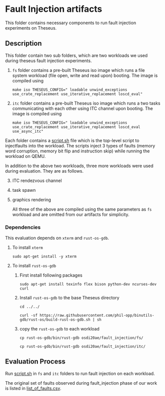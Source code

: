 # Fault Injection artifacts

This folder contains necessary components to run fault injection experiments on Theseus.

## Description
This folder contain two sub folders, which are two workloads we used during theseus fault injection experiments.

1. `fs` folder contains a pre-built Theseus iso image which runs a file system workload (file open, write and read upon) booting. The image is compiled using 

   `make iso THESEUS_CONFIG=" loadable unwind_exceptions use_crate_replacement use_iterative_replacement loscd_eval"`

2. `itc` folder contains a pre-built Theseus iso image which runs a two tasks communicating with each other using ITC channel upon booting. The image is compiled using 

   `make iso THESEUS_CONFIG=" loadable unwind_exceptions use_crate_replacement use_iterative_replacement loscd_eval use_async_itc"`

Each folder contains a [script.sh](./script.sh) file which is the top-level script to injectfaults into the workload. The scripts inject 3 types of faults (memory word corruption, memory bit flip and instruction skip) while running the workload on QEMU.

In addition to the above two workloads, three more workloads were used during evaluation. They are as follows. 

3. ITC rendezvous channel

4. task spawn

5. graphics rendering

   All three of the above are compiled using the same parameters as `fs` workload and are omitted from our artifacts for simplicity.

### Dependencies

This evaluation depends on `xterm` and `rust-os-gdb`.

1. To install `xterm`

   `sudo apt-get install -y xterm`

2. To install `rust-os-gdb`

   1. First install following packages

      `sudo apt-get install texinfo flex bison python-dev ncurses-dev curl`

   2. Install `rust-os-gdb` to the base Theseus directory

      `cd ../../`

      `curl -sf https://raw.githubusercontent.com/phil-opp/binutils-gdb/rust-os/build-rust-os-gdb.sh | sh`

   3. copy the `rust-os-gdb` to each workload

      `cp rust-os-gdb/bin/rust-gdb osdi20ae/fault_injection/fs/`

      `cp rust-os-gdb/bin/rust-gdb osdi20ae/fault_injection/itc/`

## Evaluation Process
Run [script.sh](./script.sh) in `fs` and `itc` folders to run fault injection on each workload.

The original set of faults observed during fault_injection phase of our work is listed in [list_of_faults.csv](./list_of_faults.csv).